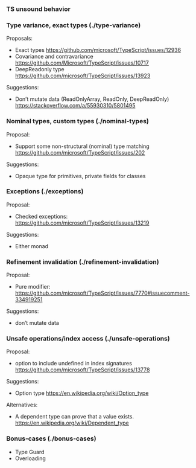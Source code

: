 ### TS unsound behavior

### Type variance, exact types (./type-variance)
Proposals:
- Exact types 
https://github.com/microsoft/TypeScript/issues/12936
- Covariance and contravariance 
https://github.com/Microsoft/TypeScript/issues/10717
- DeepReadonly<T> type
https://github.com/microsoft/TypeScript/issues/13923

Suggestions:
- Don’t mutate data (ReadOnlyArray, ReadOnly, DeepReadOnly)
	https://stackoverflow.com/a/55930310/5801495

### Nominal types, custom types  (./nominal-types)
Proposal:
- Support some non-structural (nominal) type matching 
https://github.com/microsoft/TypeScript/issues/202

Suggestions:
- Opaque type for primitives, private fields for classes

### Exceptions (./exceptions)
Proposal:
- Checked exceptions:
		https://github.com/microsoft/TypeScript/issues/13219
		
Suggestions:
- Either monad
    
### Refinement invalidation (./refinement-invalidation)
Proposal:
- Pure modifier: 
https://github.com/microsoft/TypeScript/issues/7770#issuecomment-334919251

Suggestions:
- don’t mutate data

### Unsafe operations/index access (./unsafe-operations)
Proposal:
- option to include undefined in index signatures
https://github.com/microsoft/TypeScript/issues/13778

Suggestions:
- Option type https://en.wikipedia.org/wiki/Option_type

Alternatives:
- A dependent type can prove that a value exists.
	https://en.wikipedia.org/wiki/Dependent_type

### Bonus-cases (./bonus-cases)
- Type Guard
- Overloading
